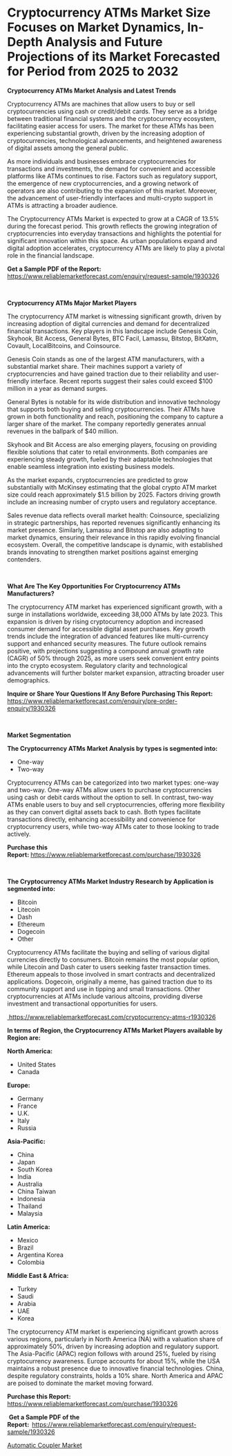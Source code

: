 <p><h1>Cryptocurrency ATMs Market Size Focuses on Market Dynamics, In-Depth Analysis and Future Projections of its Market Forecasted for Period from 2025 to 2032</h1></p><p><strong>Cryptocurrency ATMs Market Analysis and Latest Trends</strong></p>
<p><p>Cryptocurrency ATMs are machines that allow users to buy or sell cryptocurrencies using cash or credit/debit cards. They serve as a bridge between traditional financial systems and the cryptocurrency ecosystem, facilitating easier access for users. The market for these ATMs has been experiencing substantial growth, driven by the increasing adoption of cryptocurrencies, technological advancements, and heightened awareness of digital assets among the general public.</p><p>As more individuals and businesses embrace cryptocurrencies for transactions and investments, the demand for convenient and accessible platforms like ATMs continues to rise. Factors such as regulatory support, the emergence of new cryptocurrencies, and a growing network of operators are also contributing to the expansion of this market. Moreover, the advancement of user-friendly interfaces and multi-crypto support in ATMs is attracting a broader audience.</p><p>The Cryptocurrency ATMs Market is expected to grow at a CAGR of 13.5% during the forecast period. This growth reflects the growing integration of cryptocurrencies into everyday transactions and highlights the potential for significant innovation within this space. As urban populations expand and digital adoption accelerates, cryptocurrency ATMs are likely to play a pivotal role in the financial landscape.</p></p>
<p><strong>Get a Sample PDF of the Report:&nbsp;</strong> <a href="https://www.reliablemarketforecast.com/enquiry/request-sample/1930326?utm_campaign=1110&utm_medium=2&utm_source=Github&utm_content=ia&utm_term=16012025&utm_id=cryptocurrency-atms">https://www.reliablemarketforecast.com/enquiry/request-sample/1930326</a></p>
<p>&nbsp;</p>
<p><strong>Cryptocurrency ATMs Major Market Players</strong></p>
<p><p>The cryptocurrency ATM market is witnessing significant growth, driven by increasing adoption of digital currencies and demand for decentralized financial transactions. Key players in this landscape include Genesis Coin, Skyhook, Bit Access, General Bytes, BTC Facil, Lamassu, Bitstop, BitXatm, Covault, LocalBitcoins, and Coinsource.</p><p>Genesis Coin stands as one of the largest ATM manufacturers, with a substantial market share. Their machines support a variety of cryptocurrencies and have gained traction due to their reliability and user-friendly interface. Recent reports suggest their sales could exceed $100 million in a year as demand surges.</p><p>General Bytes is notable for its wide distribution and innovative technology that supports both buying and selling cryptocurrencies. Their ATMs have grown in both functionality and reach, positioning the company to capture a larger share of the market. The company reportedly generates annual revenues in the ballpark of $40 million.</p><p>Skyhook and Bit Access are also emerging players, focusing on providing flexible solutions that cater to retail environments. Both companies are experiencing steady growth, fueled by their adaptable technologies that enable seamless integration into existing business models.</p><p>As the market expands, cryptocurrencies are predicted to grow substantially with McKinsey estimating that the global crypto ATM market size could reach approximately $1.5 billion by 2025. Factors driving growth include an increasing number of crypto users and regulatory acceptance.</p><p>Sales revenue data reflects overall market health: Coinsource, specializing in strategic partnerships, has reported revenues significantly enhancing its market presence. Similarly, Lamassu and Bitstop are also adapting to market dynamics, ensuring their relevance in this rapidly evolving financial ecosystem. Overall, the competitive landscape is dynamic, with established brands innovating to strengthen market positions against emerging contenders.</p></p>
<p>&nbsp;</p>
<p><strong>What Are The Key Opportunities For Cryptocurrency ATMs Manufacturers?</strong></p>
<p><p>The cryptocurrency ATM market has experienced significant growth, with a surge in installations worldwide, exceeding 38,000 ATMs by late 2023. This expansion is driven by rising cryptocurrency adoption and increased consumer demand for accessible digital asset purchases. Key growth trends include the integration of advanced features like multi-currency support and enhanced security measures. The future outlook remains positive, with projections suggesting a compound annual growth rate (CAGR) of 50% through 2025, as more users seek convenient entry points into the crypto ecosystem. Regulatory clarity and technological advancements will further bolster market expansion, attracting broader user demographics.</p></p>
<p><strong>Inquire or Share Your Questions If Any Before Purchasing This Report:</strong> <a href="https://www.reliablemarketforecast.com/enquiry/pre-order-enquiry/1930326?utm_campaign=1110&utm_medium=2&utm_source=Github&utm_content=ia&utm_term=16012025&utm_id=cryptocurrency-atms">https://www.reliablemarketforecast.com/enquiry/pre-order-enquiry/1930326</a></p>
<p>&nbsp;</p>
<p><strong>Market Segmentation</strong></p>
<p><strong>The Cryptocurrency ATMs Market Analysis by types is segmented into:</strong></p>
<p><ul><li>One-way</li><li>Two-way</li></ul></p>
<p><p>Cryptocurrency ATMs can be categorized into two market types: one-way and two-way. One-way ATMs allow users to purchase cryptocurrencies using cash or debit cards without the option to sell. In contrast, two-way ATMs enable users to buy and sell cryptocurrencies, offering more flexibility as they can convert digital assets back to cash. Both types facilitate transactions directly, enhancing accessibility and convenience for cryptocurrency users, while two-way ATMs cater to those looking to trade actively.</p></p>
<p><strong>Purchase this Report:&nbsp;</strong><a href="https://www.reliablemarketforecast.com/purchase/1930326?utm_campaign=1110&utm_medium=2&utm_source=Github&utm_content=ia&utm_term=16012025&utm_id=cryptocurrency-atms">https://www.reliablemarketforecast.com/purchase/1930326</a></p>
<p>&nbsp;</p>
<p><strong>The Cryptocurrency ATMs Market Industry Research by Application is segmented into:</strong></p>
<p><ul><li>Bitcoin</li><li>Litecoin</li><li>Dash</li><li>Ethereum</li><li>Dogecoin</li><li>Other</li></ul></p>
<p><p>Cryptocurrency ATMs facilitate the buying and selling of various digital currencies directly to consumers. Bitcoin remains the most popular option, while Litecoin and Dash cater to users seeking faster transaction times. Ethereum appeals to those involved in smart contracts and decentralized applications. Dogecoin, originally a meme, has gained traction due to its community support and use in tipping and small transactions. Other cryptocurrencies at ATMs include various altcoins, providing diverse investment and transactional opportunities for users.</p></p>
<p><a href="https://www.reliablemarketforecast.com/cryptocurrency-atms-r1930326?utm_campaign=1110&utm_medium=2&utm_source=Github&utm_content=ia&utm_term=16012025&utm_id=cryptocurrency-atms">&nbsp;https://www.reliablemarketforecast.com/cryptocurrency-atms-r1930326</a></p>
<p><strong>In terms of Region, the Cryptocurrency ATMs Market Players available by Region are:</strong></p>
<p>
    <p> <strong> North America: </strong>
        <ul>
            <li>United States</li>
            <li>Canada</li>
        </ul>
        </p> 
    <p> <strong> Europe: </strong>
        <ul>
            <li>Germany</li>
            <li>France</li>
            <li>U.K.</li>
            <li>Italy</li>
            <li>Russia</li>
        </ul>
        </p> 
    <p> <strong> Asia-Pacific: </strong>
        <ul>
            <li>China</li>
            <li>Japan</li>
            <li>South Korea</li>
            <li>India</li>
            <li>Australia</li>
            <li>China Taiwan</li>
            <li>Indonesia</li>
            <li>Thailand</li>
            <li>Malaysia</li>
        </ul>
        </p> 
    <p> <strong> Latin America: </strong>
        <ul>
            <li>Mexico</li>
            <li>Brazil</li>
            <li>Argentina Korea</li>
            <li>Colombia</li>
        </ul>
        </p> 
    <p> <strong> Middle East & Africa: </strong>
        <ul>
            <li>Turkey</li>
            <li>Saudi</li>
            <li>Arabia</li>
            <li>UAE</li>
            <li>Korea</li>
        </ul>
    </p>
    </p>
<p><p>The cryptocurrency ATM market is experiencing significant growth across various regions, particularly in North America (NA) with a valuation share of approximately 50%, driven by increasing adoption and regulatory support. The Asia-Pacific (APAC) region follows with around 25%, fueled by rising cryptocurrency awareness. Europe accounts for about 15%, while the USA maintains a robust presence due to innovative financial technologies. China, despite regulatory constraints, holds a 10% share. North America and APAC are poised to dominate the market moving forward.</p></p>
<p><strong>Purchase this Report: </strong><a href="https://www.reliablemarketforecast.com/purchase/1930326?utm_campaign=1110&utm_medium=2&utm_source=Github&utm_content=ia&utm_term=16012025&utm_id=cryptocurrency-atms">https://www.reliablemarketforecast.com/purchase/1930326</a></p>
<p>&nbsp;<strong>Get a Sample PDF of the Report:&nbsp;&nbsp;</strong><a href="https://www.reliablemarketforecast.com/enquiry/request-sample/1930326?utm_campaign=1110&utm_medium=2&utm_source=Github&utm_content=ia&utm_term=16012025&utm_id=cryptocurrency-atms">https://www.reliablemarketforecast.com/enquiry/request-sample/1930326</a></p>
<p><strong></strong></p>
<p><p><a href="https://github.com/WillieWoodard/Market-Research-Report-List-7/blob/main/automatic-coupler-market.md?utm_campaign=1110&utm_medium=2&utm_source=Github&utm_content=ia&utm_term=16012025&utm_id=cryptocurrency-atms">Automatic Coupler Market</a></p></p>